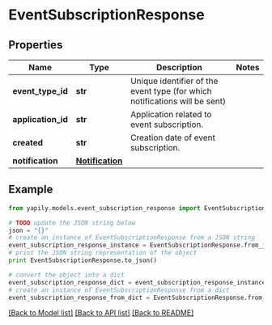 # EventSubscriptionResponse


## Properties
Name | Type | Description | Notes
------------ | ------------- | ------------- | -------------
**event_type_id** | **str** | Unique identifier of the event type (for which notifications will be sent) | 
**application_id** | **str** | Application related to event subscription. | 
**created** | **str** | Creation date of event subscription. | 
**notification** | [**Notification**](Notification.md) |  | 

## Example

```python
from yapily.models.event_subscription_response import EventSubscriptionResponse

# TODO update the JSON string below
json = "{}"
# create an instance of EventSubscriptionResponse from a JSON string
event_subscription_response_instance = EventSubscriptionResponse.from_json(json)
# print the JSON string representation of the object
print EventSubscriptionResponse.to_json()

# convert the object into a dict
event_subscription_response_dict = event_subscription_response_instance.to_dict()
# create an instance of EventSubscriptionResponse from a dict
event_subscription_response_from_dict = EventSubscriptionResponse.from_dict(event_subscription_response_dict)
```
[[Back to Model list]](../README.md#documentation-for-models) [[Back to API list]](../README.md#documentation-for-api-endpoints) [[Back to README]](../README.md)


